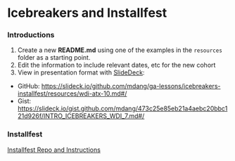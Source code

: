# Icebreakers and Installfest

### Introductions

1. Create a new **README.md** using one of the examples in the `resources` folder as a starting point. 
2. Edit the information to include relevant dates, etc for the new cohort
3. View in presentation format with [SlideDeck](https://slideck.io): 
  - GitHub: https://slideck.io/github.com/mdang/ga-lessons/icebreakers-installfest/resources/wdi-atx-10.md#/
  - Gist: https://slideck.io/gist.github.com/mdang/473c25e85eb21a4aebc20bbc121d926f/INTRO_ICEBREAKERS_WDI_7.md#/

### Installfest

[Installfest Repo and Instructions](https://github.com/GA-WDI/installfest)
